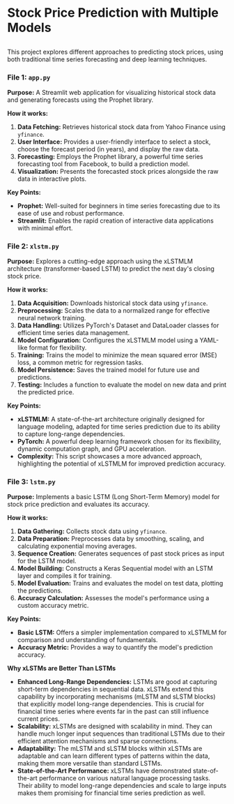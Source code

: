 # Stock Price Prediction with Multiple Models

## 

This project explores different approaches to predicting stock prices, using both traditional time series forecasting and deep learning techniques.

### File 1: `app.py`

**Purpose:**  A Streamlit web application for visualizing historical stock data and generating forecasts using the Prophet library.

**How it works:**

1. **Data Fetching:** Retrieves historical stock data from Yahoo Finance using `yfinance`.
2. **User Interface:** Provides a user-friendly interface to select a stock, choose the forecast period (in years), and display the raw data.
3. **Forecasting:** Employs the Prophet library, a powerful time series forecasting tool from Facebook, to build a prediction model.
4. **Visualization:** Presents the forecasted stock prices alongside the raw data in interactive plots.

**Key Points:**

- **Prophet:** Well-suited for beginners in time series forecasting due to its ease of use and robust performance.
- **Streamlit:** Enables the rapid creation of interactive data applications with minimal effort.

### File 2: `xlstm.py`

**Purpose:** Explores a cutting-edge approach using the xLSTMLM architecture (transformer-based LSTM) to predict the next day's closing stock price.

**How it works:**

1. **Data Acquisition:** Downloads historical stock data using `yfinance`.
2. **Preprocessing:** Scales the data to a normalized range for effective neural network training.
3. **Data Handling:** Utilizes PyTorch's Dataset and DataLoader classes for efficient time series data management.
4. **Model Configuration:** Configures the xLSTMLM model using a YAML-like format for flexibility.
5. **Training:** Trains the model to minimize the mean squared error (MSE) loss, a common metric for regression tasks.
6. **Model Persistence:** Saves the trained model for future use and predictions.
7. **Testing:** Includes a function to evaluate the model on new data and print the predicted price.

**Key Points:**

- **xLSTMLM:** A state-of-the-art architecture originally designed for language modeling, adapted for time series prediction due to its ability to capture long-range dependencies.
- **PyTorch:** A powerful deep learning framework chosen for its flexibility, dynamic computation graph, and GPU acceleration.
- **Complexity:** This script showcases a more advanced approach, highlighting the potential of xLSTMLM for improved prediction accuracy.

### File 3: `lstm.py`

**Purpose:** Implements a basic LSTM (Long Short-Term Memory) model for stock price prediction and evaluates its accuracy.

**How it works:**

1. **Data Gathering:** Collects stock data using `yfinance`.
2. **Data Preparation:** Preprocesses data by smoothing, scaling, and calculating exponential moving averages.
3. **Sequence Creation:** Generates sequences of past stock prices as input for the LSTM model.
4. **Model Building:** Constructs a Keras Sequential model with an LSTM layer and compiles it for training.
5. **Model Evaluation:** Trains and evaluates the model on test data, plotting the predictions.
6. **Accuracy Calculation:** Assesses the model's performance using a custom accuracy metric.

**Key Points:**

- **Basic LSTM:** Offers a simpler implementation compared to xLSTMLM for comparison and understanding of fundamentals.
- **Accuracy Metric:** Provides a way to quantify the model's prediction accuracy.

**Why xLSTMs are Better Than LSTMs**

- **Enhanced Long-Range Dependencies:** LSTMs are good at capturing short-term dependencies in sequential data. xLSTMs extend this capability by incorporating mechanisms (mLSTM and sLSTM blocks) that explicitly model long-range dependencies. This is crucial for financial time series where events far in the past can still influence current prices.
- **Scalability:** xLSTMs are designed with scalability in mind. They can handle much longer input sequences than traditional LSTMs due to their efficient attention mechanisms and sparse connections.
- **Adaptability:** The mLSTM and sLSTM blocks within xLSTMs are adaptable and can learn different types of patterns within the data, making them more versatile than standard LSTMs.
- **State-of-the-Art Performance:** xLSTMs have demonstrated state-of-the-art performance on various natural language processing tasks. Their ability to model long-range dependencies and scale to large inputs makes them promising for financial time series prediction as well.